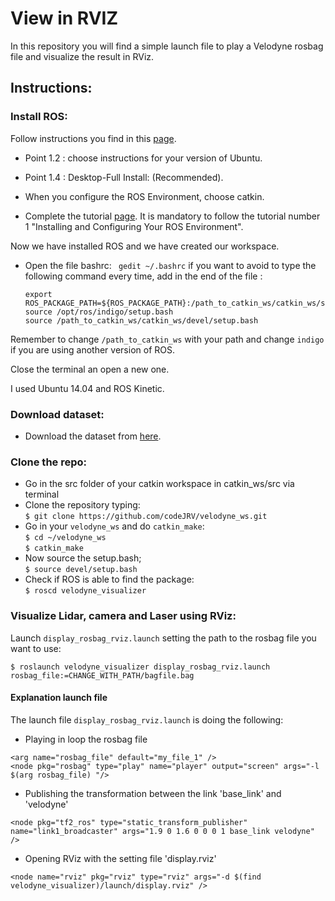 #  View in RVIZ

In this repository you will find a simple launch file to play a Velodyne rosbag file and visualize the result in RViz.

## Instructions:

### Install ROS:

Follow instructions you find in this <a href="http://wiki.ros.org/ROS/Installation" target="_parent">page</a>.

* Point 1.2 : choose instructions for your version of Ubuntu.

* Point 1.4 : Desktop-Full Install: (Recommended).

* When you configure the ROS Environment, choose catkin.

* Complete the tutorial <a href="http://wiki.ros.org/ROS/Tutorials" target="_parent">page</a>. It is mandatory to follow the tutorial number 1 "Installing and Configuring Your ROS Environment".

Now we have installed ROS and we have created our workspace.

* Open the file bashrc:
	` gedit ~/.bashrc`
if you want to avoid to type the following command every time, add in the end of the file :	
	
  ``` 
  export ROS_PACKAGE_PATH=${ROS_PACKAGE_PATH}:/path_to_catkin_ws/catkin_ws/src
  source /opt/ros/indigo/setup.bash
  source /path_to_catkin_ws/catkin_ws/devel/setup.bash
  ```
Remember to change `/path_to_catkin_ws` with your path and change `indigo` if you are using another version of ROS.

Close the terminal an open a new one.

I used Ubuntu 14.04 and ROS Kinetic.

### Download dataset:
* Download the dataset from [here](https://velodyne-my.sharepoint.com/personal/ykim_velodyne_com/_layouts/15/guestaccess.aspx?docid=1bf125a78846d4bc8b99c05b8208f32cc&authkey=AZr5rkIbs6GziwT5oAoJBiA).

### Clone the repo:
* Go in the src folder of your catkin workspace in catkin_ws/src via terminal   
* Clone the repository typing:   
  `$ git clone https://github.com/codeJRV/velodyne_ws.git`   
* Go in your `velodyne_ws` and do `catkin_make`:   
  `$ cd ~/velodyne_ws`   
  `$ catkin_make`   
* Now source the setup.bash;   
  `$ source devel/setup.bash`   
* Check if ROS is able to find the package:  
  `$ roscd velodyne_visualizer`  


### Visualize Lidar, camera and Laser using RViz:
Launch `display_rosbag_rviz.launch` setting the path to the rosbag file you want to use:   
 ```
 $ roslaunch velodyne_visualizer display_rosbag_rviz.launch rosbag_file:=CHANGE_WITH_PATH/bagfile.bag
 ```
 
#### Explanation launch file
The launch file `display_rosbag_rviz.launch` is doing the following:
* Playing in loop the rosbag file   
```
<arg name="rosbag_file" default="my_file_1" />
<node pkg="rosbag" type="play" name="player" output="screen" args="-l $(arg rosbag_file) "/>
```
* Publishing the transformation between the link 'base_link' and 'velodyne'    
```
<node pkg="tf2_ros" type="static_transform_publisher" name="link1_broadcaster" args="1.9 0 1.6 0 0 0 1 base_link velodyne" />
```

 * Opening RViz with the setting file 'display.rviz'   
```
<node name="rviz" pkg="rviz" type="rviz" args="-d $(find velodyne_visualizer)/launch/display.rviz" />
```
